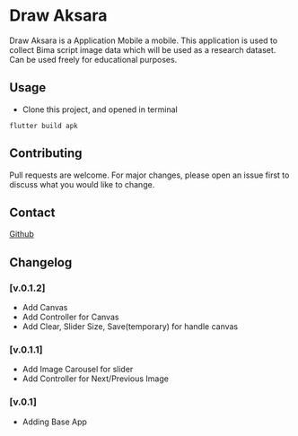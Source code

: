 # Draw Aksara

Draw Aksara is a Application Mobile a mobile. This application is used to collect Bima script image data which will be used as a research dataset. Can be used freely for educational purposes.

## Usage
- Clone this project, and opened in terminal
```terminal
flutter build apk
```

## Contributing
Pull requests are welcome. For major changes, please open an issue first to discuss what you would like to change.

## Contact
[Github](https://github.com/NaufalRizqullah)

## Changelog

### [v.0.1.2]
- Add Canvas
- Add Controller for Canvas
- Add Clear, Slider Size, Save(temporary) for handle canvas

### [v.0.1.1]
- Add Image Carousel for slider
- Add Controller for Next/Previous Image

### [v.0.1]
- Adding Base App


